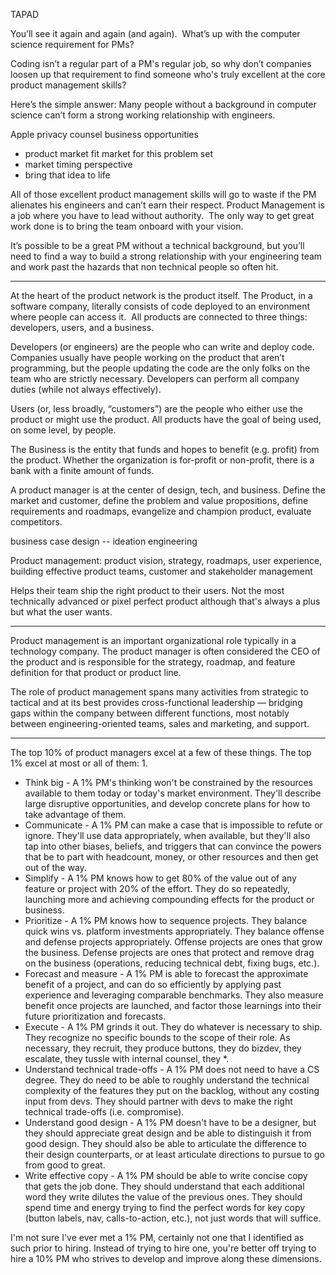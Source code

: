 TAPAD

You’ll see it again and again (and again).  What’s up with the computer science requirement for PMs?

Coding isn’t a regular part of a PM's regular job, so why don’t companies loosen up that requirement to find someone who's truly excellent at the core product management skills?

Here’s the simple answer: Many people without a background in computer science can’t form a strong working relationship with engineers.

Apple privacy counsel
business opportunities
- product market fit
market for this problem set
- market timing perspective
- bring that idea to life

All of those excellent product management skills will go to waste if the PM alienates his engineers and can’t earn their respect. Product Management is a job where you have to lead without authority.  The only way to get great work done is to bring the team onboard with your vision.

It’s possible to be a great PM without a technical background, but you’ll need to find a way to build a strong relationship with your engineering team and work past the hazards that non technical people so often hit.

---

At the heart of the product network is the product itself. The Product, in a software company, literally consists of code deployed to an environment where people can access it.  All products are connected to three things: developers, users, and a business.

Developers (or engineers) are the people who can write and deploy code. Companies usually have people working on the product that aren’t programming, but the people updating the code are the only folks on the team who are strictly necessary. Developers can perform all company duties (while not always effectively).

Users (or, less broadly, “customers”) are the people who either use the product or might use the product. All products have the goal of being used, on some level, by people.

The Business is the entity that funds and hopes to benefit (e.g. profit) from the product. Whether the organization is for-profit or non-profit, there is a bank with a finite amount of funds.

A product manager is at the center of design, tech, and business. Define the market and customer, define the problem and value propositions, define requirements and roadmaps, evangelize and champion product, evaluate competitors.

business case
design -- ideation
engineering

Product management: product vision, strategy, roadmaps, user experience, building effective product teams, customer and stakeholder management

Helps their team ship the right product to their users. Not the most technically advanced or pixel perfect product although that's always a plus but what the user wants.

---

Product management is an important organizational role typically in a technology company. The product manager is often considered the CEO of the product and is responsible for the strategy, roadmap, and feature definition for that product or product line. 

The role of product management spans many activities from strategic to tactical and at its best provides cross-functional leadership — bridging gaps within the company between different functions, most notably between engineering-oriented teams, sales and marketing, and support.

---

The top 10% of product managers excel at a few of these things. The top 1% excel at most or all of them:
1. 
* Think big - A 1% PM's thinking won't be constrained by the resources available to them today or today's market environment. They'll describe large disruptive opportunities, and develop concrete plans for how to take advantage of them.
* Communicate - A 1% PM can make a case that is impossible to refute or ignore. They'll use data appropriately, when available, but they'll also tap into other biases, beliefs, and triggers that can convince the powers that be to part with headcount, money, or other resources and then get out of the way.
* Simplify - A 1% PM knows how to get 80% of the value out of any feature or project with 20% of the effort. They do so repeatedly, launching more and achieving compounding effects for the product or business.
* Prioritize - A 1% PM knows how to sequence projects. They balance quick wins vs. platform investments appropriately. They balance offense and defense projects appropriately. Offense projects are ones that grow the business. Defense projects are ones that protect and remove drag on the business (operations, reducing technical debt, fixing bugs, etc.).
* Forecast and measure - A 1% PM is able to forecast the approximate benefit of a project, and can do so efficiently by applying past experience and leveraging comparable benchmarks. They also measure benefit once projects are launched, and factor those learnings into their future prioritization and forecasts.
* Execute - A 1% PM grinds it out. They do whatever is necessary to ship. They recognize no specific bounds to the scope of their role. As necessary, they recruit, they produce buttons, they do bizdev, they escalate, they tussle with internal counsel, they *.
* Understand technical trade-offs - A 1% PM does not need to have a CS degree. They do need to be able to roughly understand the technical complexity of the features they put on the backlog, without any costing input from devs. They should partner with devs to make the right technical trade-offs (i.e. compromise).
* Understand good design - A 1% PM doesn't have to be a designer, but they should appreciate great design and be able to distinguish it from good design. They should also be able to articulate the difference to their design counterparts, or at least articulate directions to pursue to go from good to great.
* Write effective copy - A 1% PM should be able to write concise copy that gets the job done. They should understand that each additional word they write dilutes the value of the previous ones. They should spend time and energy trying to find the perfect words for key copy (button labels, nav, calls-to-action, etc.), not just words that will suffice.

I'm not sure I've ever met a 1% PM, certainly not one that I identified as such prior to hiring. Instead of trying to hire one, you're better off trying to hire a 10% PM who strives to develop and improve along these dimensions.